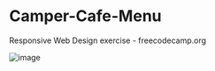 # Camper-Cafe-Menu
Responsive Web Design exercise - freecodecamp.org

![image](https://user-images.githubusercontent.com/54859866/202303843-b7bf327e-87df-4d12-b57c-53082ae6575f.png)
